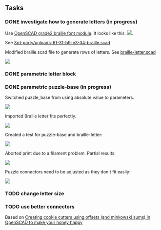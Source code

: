 ## Tasks

### DONE investigate how to generate letters (in progress) 

Use [OpenSCAD grade2 braille font module](http://www.thingiverse.com/thing:74358). It looks like this:   ![](doc/jaqtikkun-braille-module.png).

See [3rd-party/uploads-61-31-b9-e3-34-braille.scad](3rd-party/uploads-61-31-b9-e3-34-braille.scad)

Modified braille.scad file to generate rows of letters. See [braille-letter.scad](braille-letter.scad)

![](doc/braille-alphabet.png)

### DONE parametric letter block

### DONE parametric puzzle-base (in progress)

Switched puzzle\_base from using absolute value to parameters.

  ![](doc/puzzle-base-param.png)

Imported Braille letter fits perfectly.

  ![](doc/puzzle-base-param-fit.png)

Created a test for puzzle-base and braille-letter:

  ![](doc/puzzle-test.png)

Aborted print due to a filament problem. Partial results:

  ![](doc/2015-02-21_003334.png)

Puzzle connectors need to be adjusted as they don't fit easily:

  ![](doc/puzzle-base-interlock.png)

### TODO change letter size



### TODO use better connectors

Based on [Creating cookie cutters using offsets (and minkowski sums) in OpenSCAD to make your honey happy](http://blog.cubehero.com/2013/12/31/creating-cookie-cutters-using-offsets-in-openscad/)
